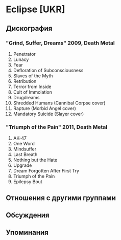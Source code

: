 # Eclipse [UKR]



## Дискография

### "Grind, Suffer, Dreams" 2009, Death Metal

1. Penetrator	 
2. Lunacy	 
3. Fear	 
4. Defloration of Subconsciousness	 
5. Slaves of the Myth	 
6. Retribution	 
7. Terror from Inside	 
8. Cult of Immolation	 
9. Drugdreams 
10. Shredded Humans (Cannibal Corpse cover)
11. Rapture (Morbid Angel cover)
12. Mandatory Suicide (Slayer cover)

### "Triumph of the Pain" 2011, Death Metal

1. AK-47	 
2. One Word	 
3. Mindsuffer	 
4. Last Breath	 
5. Nothing but the Hate 
6. Upgrade 
7. Dream Forgotten After First Try	 
8. Triumph of the Pain	 
9. Epilepsy Bout


## Отношения с другими группами


## Обсуждения


## Упоминания

